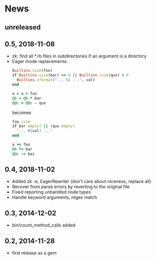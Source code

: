# News

## unreleased

## 0.5, 2018-11-08

- zk: find all *.rb files in subdirectories if an argument is a directory
- Eager mode replacements:
    ```rb
    Builtins.size(foo)
    if Builtins.size(bar) == 0 || Builtins.size(qux) > 0
      Builtins.sformat("... %1 ...", val)
    end

    a = a + foo
    @b = @b * bar
    @@c = @@c - qux
    ```
    becomes
    ```rb
    foo.size
    if bar.empty? || !qux.empty?
      "... #{val} ..."
    end

    a += foo
    @b *= bar
    @@c -= baz
    ```

## 0.4, 2018-11-02

- Added zk -e, EagerRewriter (don't care about niceness, replace all)
- Recover from parse errors by reverting to the original file
- Fixed reporting unhandled node types
- Handle keyword arguments, regex match

## 0.3, 2014-12-02

- bin/count_method_calls added

## 0.2, 2014-11-28

- first release as a gem
